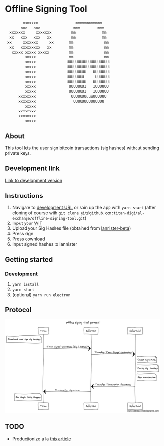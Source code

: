 # Offline Signing Tool
            xxxxxxx                 mmmmmmmmmmmm               
           xxx   xxx               mmm        mmm              
      xxxxxxx     xxxxxxx         mm            mm             
      xx   xxx   xxx   xx         mm            mm             
     xx     xxxxxxx     xx       mm              mm            
      xx   xxxxxxxxx   xx        mm              mm            
       xxxxx xxxxx xxxxx         mm              mm            
             xxxxx               mm              mm            
             xxxxx              UUUUUUUUUUUUUUUUUUUU           
             xxxxx              UUUUUUUUUUUUUUUUUUUU           
             xxxxx              UUUUUUUUU   UUUUUUUU           
             xxxxx              UUUUUUUU     UUUUUUU           
             xxxxx              UUUUUUUUU   UUUUUUUU           
             xxxxx               UUUUUUUI   IUUUUUU            
             xxxxx               UUUUUUUI   IUUUUUU            
          xxxxxxxx                UUUUUUUuuuUUUUUU             
          xxxxxxxx                 UUUUUUUUUUUUUU              
             xxxxx                                             
          xxxxxxxx          
          xxxxxxxx                                                       
             xxxxx                                       
## About
This tool lets the user sign bitcoin transactions (sig hashes) without sending private keys.
## Development link
[Link to development version](https://titan-digital-exchange.github.io/offline-signing-tool/)
## Instructions
1. Navigate to [development URL](http://titan-digital-exchange.github.io/offline-signing-tool) or spin up the app with `yarn start` (after cloning 
of course with `git clone git@github.com:titan-digital-exchange/offline-signing-tool.git`)
2. Input your [WIF](https://en.bitcoin.it/wiki/Wallet_import_format)
3. Upload your Sig Hashes file (obtained from [lannister-beta](https://lannister-beta.herokuapp.com/))
4. Press sign
5. Press download
6. Input signed hashes to lannister

## Getting started
### Development
1. `yarn install`
2. `yarn start`
3. (optional) `yarn run electron`
## Protocol
![Protocol](ost.png)

## TODO
- Productionize a la [this article](https://medium.freecodecamp.org/building-an-electron-application-with-create-react-app-97945861647c)